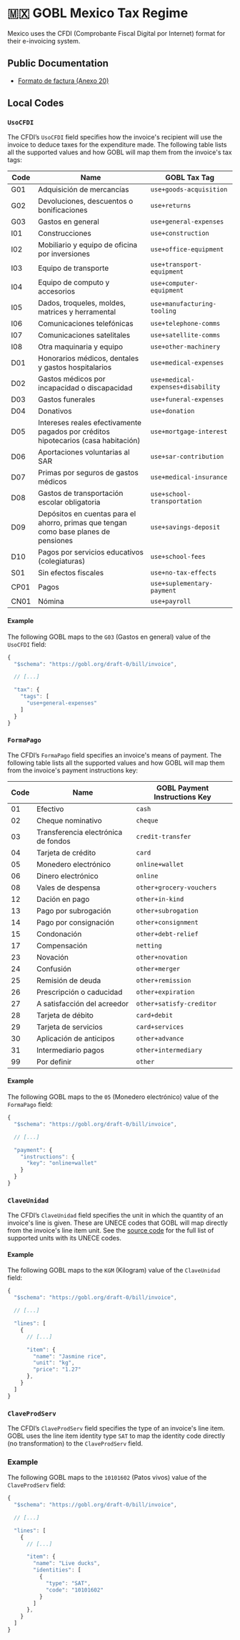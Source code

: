 # 🇲🇽 GOBL Mexico Tax Regime

Mexico uses the CFDI (Comprobante Fiscal Digital por Internet) format for their e-invoicing system.

## Public Documentation

* [Formato de factura (Anexo 20)](http://omawww.sat.gob.mx/tramitesyservicios/Paginas/anexo_20.htm)


## Local Codes

### `UsoCFDI`

The CFDI’s `UsoCFDI` field specifies how the invoice's recipient will use the invoice to deduce taxes for the expenditure made. The following table lists all the supported values and how GOBL will map them from the invoice's tax tags:

| Code | Name | GOBL Tax Tag |
| --- | --- | --- |
| G01 | Adquisición de mercancías | `use+goods-acquisition` |
| G02 | Devoluciones, descuentos o bonificaciones | `use+returns` |
| G03 | Gastos en general | `use+general-expenses` |
| I01 | Construcciones | `use+construction` |
| I02 | Mobiliario y equipo de oficina por inversiones | `use+office-equipment` |
| I03 | Equipo de transporte | `use+transport-equipment` |
| I04 | Equipo de computo y accesorios | `use+computer-equipment` |
| I05 | Dados, troqueles, moldes, matrices y herramental | `use+manufacturing-tooling` |
| I06 | Comunicaciones telefónicas | `use+telephone-comms` |
| I07 | Comunicaciones satelitales | `use+satellite-comms` |
| I08 | Otra maquinaria y equipo | `use+other-machinery` |
| D01 | Honorarios médicos, dentales y gastos hospitalarios | `use+medical-expenses` |
| D02 | Gastos médicos por incapacidad o discapacidad | `use+medical-expenses+disability` |
| D03 | Gastos funerales | `use+funeral-expenses` |
| D04 | Donativos | `use+donation` |
| D05 | Intereses reales efectivamente pagados por créditos hipotecarios (casa habitación) | `use+mortgage-interest` |
| D06 | Aportaciones voluntarias al SAR | `use+sar-contribution` |
| D07 | Primas por seguros de gastos médicos | `use+medical-insurance` |
| D08 | Gastos de transportación escolar obligatoria | `use+school-transportation` |
| D09 | Depósitos en cuentas para el ahorro, primas que tengan como base planes de pensiones | `use+savings-deposit` |
| D10 | Pagos por servicios educativos (colegiaturas) | `use+school-fees` |
| S01 | Sin efectos fiscales | `use+no-tax-effects` |
| CP01 | Pagos | `use+suplementary-payment` |
| CN01 | Nómina | `use+payroll` |

#### Example

The following GOBL maps to the `G03` (Gastos en general) value of the `UsoCFDI` field:

```js
{
  "$schema": "https://gobl.org/draft-0/bill/invoice",

  // [...]

  "tax": {
    "tags": [
      "use+general-expenses"
    ]
  }
}
```

### `FormaPago`

The CFDI’s `FormaPago` field specifies an invoice's means of payment. The following table lists all the supported values and how GOBL will map them from the invoice's payment instructions key:

| Code | Name | GOBL Payment Instructions Key |
| --- | --- | --- |
| 01 | Efectivo | `cash` |
| 02 | Cheque nominativo | `cheque` |
| 03 | Transferencia electrónica de fondos | `credit-transfer` |
| 04 | Tarjeta de crédito | `card` |
| 05 | Monedero electrónico | `online+wallet` |
| 06 | Dinero electrónico | `online` |
| 08 | Vales de despensa | `other+grocery-vouchers  ` |
| 12 | Dación en pago | `other+in-kind` |
| 13 | Pago por subrogación | `other+subrogation` |
| 14 | Pago por consignación | `other+consignment` |
| 15 | Condonación | `other+debt-relief` |
| 17 | Compensación | `netting` |
| 23 | Novación | `other+novation` |
| 24 | Confusión | `other+merger` |
| 25 | Remisión de deuda | `other+remission` |
| 26 | Prescripción o caducidad | `other+expiration` |
| 27 | A satisfacción del acreedor | `other+satisfy-creditor` |
| 28 | Tarjeta de débito | `card+debit` |
| 29 | Tarjeta de servicios | `card+services` |
| 30 | Aplicación de anticipos | `other+advance` |
| 31 | Intermediario pagos | `other+intermediary` |
| 99 | Por definir | `other` |

#### Example

The following GOBL maps to the `05` (Monedero electrónico) value of the `FormaPago` field:

```js
{
  "$schema": "https://gobl.org/draft-0/bill/invoice",

  // [...]

  "payment": {
    "instructions": {
      "key": "online+wallet"
    }
  }
}
```

### `ClaveUnidad`

The CFDI’s `ClaveUnidad` field specifies the unit in which the quantity of an invoice's line is given. These are UNECE codes that GOBL will map directly from the invoice's line item unit. See the [source code](../../org/unit.go) for the full list of supported units with its UNECE codes.

#### Example

The following GOBL maps to the `KGM` (Kilogram) value of the `ClaveUnidad` field:

```js
{
  "$schema": "https://gobl.org/draft-0/bill/invoice",

  // [...]

  "lines": [
    {
      // [...]

      "item": {
        "name": "Jasmine rice",
        "unit": "kg",
        "price": "1.27"
      },
    }
  ]
}
```

### `ClaveProdServ`

The CFDI’s `ClaveProdServ` field specifies the type of an invoice's line item. GOBL uses the line item identity type `SAT` to map the identity code directly (no transformation) to the `ClaveProdServ` field.

### Example

The following GOBL maps to the `10101602` (Patos vivos) value of the `ClaveProdServ` field:

```js
{
  "$schema": "https://gobl.org/draft-0/bill/invoice",

  // [...]

  "lines": [
    {
      // [...]

      "item": {
        "name": "Live ducks",
        "identities": [
          {
            "type": "SAT",
            "code": "10101602"
          }
        ]
      },
    }
  ]
}
```
